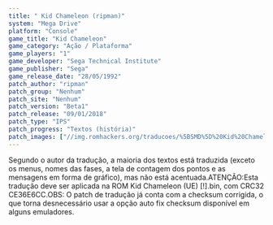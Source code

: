 ```yaml
---
title: " Kid Chameleon (ripman)"
system: "Mega Drive"
platform: "Console"
game_title: "Kid Chameleon"
game_category: "Ação / Plataforma"
game_players: "1"
game_developer: "Sega Technical Institute"
game_publisher: "Sega"
game_release_date: "28/05/1992"
patch_author: "ripman"
patch_group: "Nenhum"
patch_site: "Nenhum"
patch_version: "Beta1"
patch_release: "09/01/2018"
patch_type: "IPS"
patch_progress: "Textos (história)"
patch_images: ["//img.romhackers.org/traducoes/%5BSMD%5D%20Kid%20Chameleon%20-%20ripman%20-%201.png","//img.romhackers.org/traducoes/%5BSMD%5D%20Kid%20Chameleon%20-%20ripman%20-%202.png","//img.romhackers.org/traducoes/%5BSMD%5D%20Kid%20Chameleon%20-%20ripman%20-%203.png"]
---
```

Segundo o autor da tradução, a maioria dos textos está traduzida (exceto os menus, nomes das fases, a tela de contagem dos pontos e as mensagens em forma de gráfico), mas não está acentuada.ATENÇÃO:Esta tradução deve ser aplicada na ROM Kid Chameleon (UE) [!].bin, com CRC32 CE36E6CC.OBS: O patch de tradução já conta com a checksum corrigida, o que torna desnecessário usar a opção auto fix checksum disponível em alguns emuladores.
